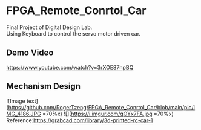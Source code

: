 # FPGA_Remote_Conrtol_Car
Final Project of Digital Design Lab.  
Using Keyboard to control the servo motor driven car.
## Demo Video
https://www.youtube.com/watch?v=3rXOE87hpBQ
## Mechanism Design
![Image text](https://github.com/RogerTzeng/FPGA_Remote_Conrtol_Car/blob/main/pic/IMG_4186.JPG =70%x)
![](https://i.imgur.com/qOYx7FA.jpg =70%x)
Reference:https://grabcad.com/library/3d-printed-rc-car-1
